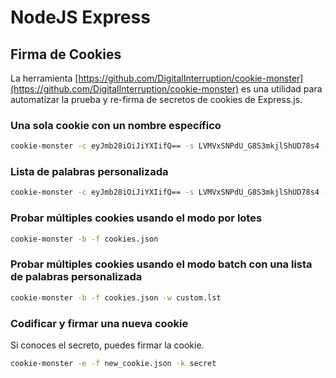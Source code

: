 # NodeJS Express

## Firma de Cookies

La herramienta [https://github.com/DigitalInterruption/cookie-monster](https://github.com/DigitalInterruption/cookie-monster) es una utilidad para automatizar la prueba y re-firma de secretos de cookies de Express.js.

### Una sola cookie con un nombre específico
```bash
cookie-monster -c eyJmb28iOiJiYXIifQ== -s LVMVxSNPdU_G8S3mkjlShUD78s4 -n session
```
### Lista de palabras personalizada
```bash
cookie-monster -c eyJmb28iOiJiYXIifQ== -s LVMVxSNPdU_G8S3mkjlShUD78s4 -w custom.lst
```
### Probar múltiples cookies usando el modo por lotes
```bash
cookie-monster -b -f cookies.json
```
### Probar múltiples cookies usando el modo batch con una lista de palabras personalizada
```bash
cookie-monster -b -f cookies.json -w custom.lst
```
### Codificar y firmar una nueva cookie

Si conoces el secreto, puedes firmar la cookie.
```bash
cookie-monster -e -f new_cookie.json -k secret
```

